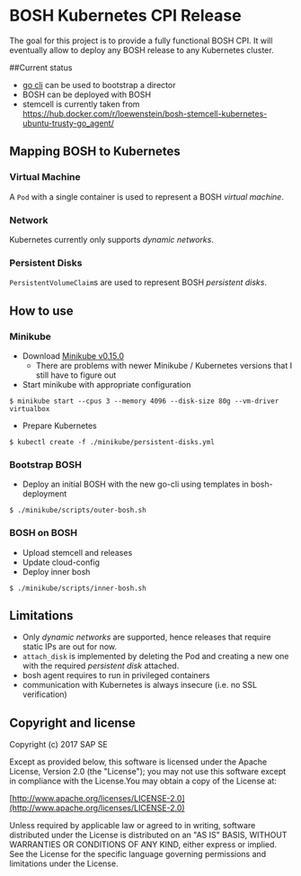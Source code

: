 # BOSH Kubernetes CPI Release

The goal for this project is to provide a fully functional BOSH CPI. It will eventually allow to deploy any BOSH release to any Kubernetes cluster.

##Current status
- [go cli](https://bosh.io/docs/cli-v2.html) can be used to bootstrap a director
- BOSH can be deployed with BOSH
- stemcell is currently taken from https://hub.docker.com/r/loewenstein/bosh-stemcell-kubernetes-ubuntu-trusty-go_agent/

## Mapping BOSH to Kubernetes

### Virtual Machine
A `Pod` with a single container is used to represent a BOSH *virtual machine*.

### Network
Kubernetes currently only supports *dynamic networks*.

### Persistent Disks
`PersistentVolumeClaim`s are used to represent BOSH *persistent disks*.

## How to use

### Minikube
- Download [Minikube v0.15.0](https://github.com/kubernetes/minikube/releases/tag/v0.15.0)
  - There are problems with newer Minikube / Kubernetes versions that I still have to figure out
- Start minikube with appropriate configuration
```
$ minikube start --cpus 3 --memory 4096 --disk-size 80g --vm-driver virtualbox
```
- Prepare Kubernetes
```
$ kubectl create -f ./minikube/persistent-disks.yml
```

### Bootstrap BOSH
- Deploy an initial BOSH with the new go-cli using templates in bosh-deployment
```
$ ./minikube/scripts/outer-bosh.sh
```

### BOSH on BOSH
- Upload stemcell and releases
- Update cloud-config
- Deploy inner bosh
```
$ ./minikube/scripts/inner-bosh.sh
```

## Limitations
- Only *dynamic networks* are supported, hence releases that require static IPs are out for now.
- `attach_disk` is implemented by deleting the Pod and creating a new one with the required *persistent disk* attached.
- bosh agent requires to run in privileged containers
- communication with Kubernetes is always insecure (i.e. no SSL verification)

Copyright and license
---------------------

Copyright (c) 2017 SAP SE

Except as provided below, this software is licensed under the Apache License, Version 2.0 (the "License"); you may not use this software except in compliance with the License.You may obtain a copy of the License at:

[http://www.apache.org/licenses/LICENSE-2.0](http://www.apache.org/licenses/LICENSE-2.0)

Unless required by applicable law or agreed to in writing, software distributed under the License is distributed on an "AS IS" BASIS, WITHOUT WARRANTIES OR CONDITIONS OF ANY KIND, either express or implied. See the License for the specific language governing permissions and limitations under the License.
